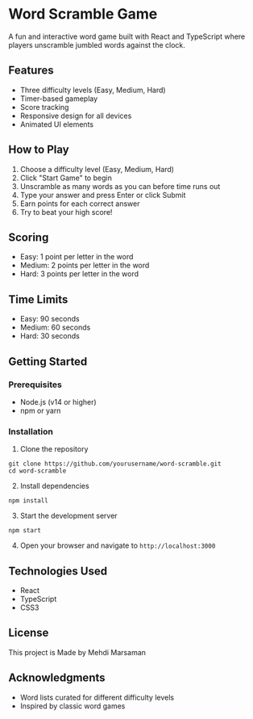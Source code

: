 # Word Scramble Game

A fun and interactive word game built with React and TypeScript where players unscramble jumbled words against the clock.

## Features

- Three difficulty levels (Easy, Medium, Hard)
- Timer-based gameplay
- Score tracking
- Responsive design for all devices
- Animated UI elements

## How to Play

1. Choose a difficulty level (Easy, Medium, Hard)
2. Click "Start Game" to begin
3. Unscramble as many words as you can before time runs out
4. Type your answer and press Enter or click Submit
5. Earn points for each correct answer
6. Try to beat your high score!

## Scoring

- Easy: 1 point per letter in the word
- Medium: 2 points per letter in the word
- Hard: 3 points per letter in the word

## Time Limits

- Easy: 90 seconds
- Medium: 60 seconds
- Hard: 30 seconds

## Getting Started

### Prerequisites

- Node.js (v14 or higher)
- npm or yarn

### Installation

1. Clone the repository
```
git clone https://github.com/yourusername/word-scramble.git
cd word-scramble
```

2. Install dependencies
```
npm install
```

3. Start the development server
```
npm start
```

4. Open your browser and navigate to `http://localhost:3000`

## Technologies Used

- React
- TypeScript
- CSS3

## License

This project is Made by Mehdi Marsaman

## Acknowledgments

- Word lists curated for different difficulty levels
- Inspired by classic word games 